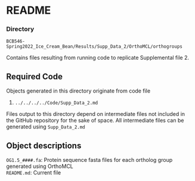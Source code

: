 # README

### Directory
`BCB546-Spring2022_Ice_Cream_Bean/Results/Supp_Data_2/OrthoMCL/orthogroups`  

Contains files resulting from running code to replicate Supplemental file 2.
## Required Code
Objects generated in this directory originate from code file

1. `../../../../Code/Supp_Data_2.md`

Files output to this directory depend on intermediate files not included in the GitHub repository for the sake of space. All intermediate files can be generated using `Supp_Data_2.md`

## Object descriptions

`OG1.5_####.fa`: Protein sequence fasta files for each ortholog group generated using OrthoMCL  
`README.md`: Current file
